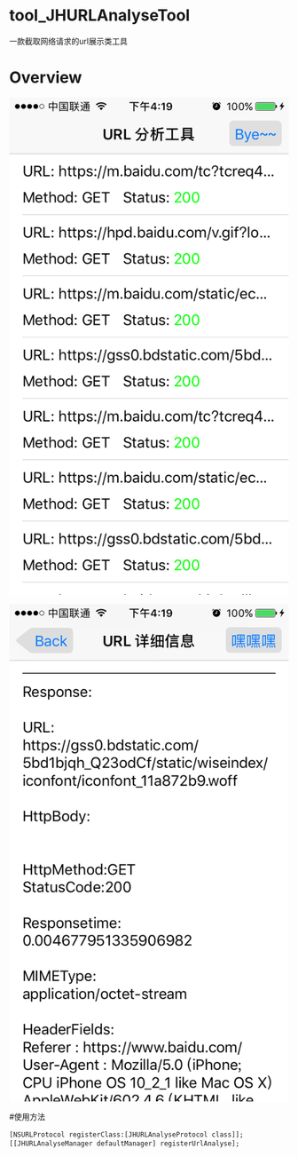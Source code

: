 # tool_JHURLAnalyseTool
一款截取网络请求的url展示类工具


# Overview

![snapshot](https://github.com/Shenjinghao/tool_JHURLAnalyseTool/blob/master/snapshot/snapshot1.png)

![snapshot](https://github.com/Shenjinghao/tool_JHURLAnalyseTool/blob/master/snapshot/snapshot2.png)


#使用方法

``` objc
[NSURLProtocol registerClass:[JHURLAnalyseProtocol class]];
[[JHURLAnalyseManager defaultManager] registerUrlAnalyse];
```
